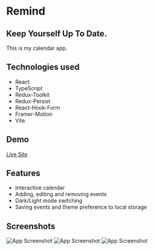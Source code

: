 # Remind

## Keep Yourself Up To Date.

This is my calendar app.
 

## Technologies used

* React
* TypeScript
* Redux-Toolkit
* Redux-Persist
* React-Hook-Form
* Framer-Motion
* Vite


## Demo

[Live Site](https://zwiro.github.io/remind-calendar-app/)


## Features

* Interactive calendar
* Adding, editing and removing events
* Dark/Light mode switching
* Saving events and theme preference to local storage


## Screenshots

![App Screenshot](https://i.postimg.cc/L4BkpFCW/Screenshot-2023-03-20-at-15-29-42-Remind-Keep-Yourself-Up-To-Date.png)
![App Screenshot](https://i.postimg.cc/HsYwWvFk/Screenshot-2023-03-20-at-15-30-50-Remind-Keep-Yourself-Up-To-Date.png)
![App Screenshot](https://i.ibb.co/F8xZ838/Screenshot-2023-03-20-at-15-31-10-Remind-Keep-Yourself-Up-To-Date.png)

